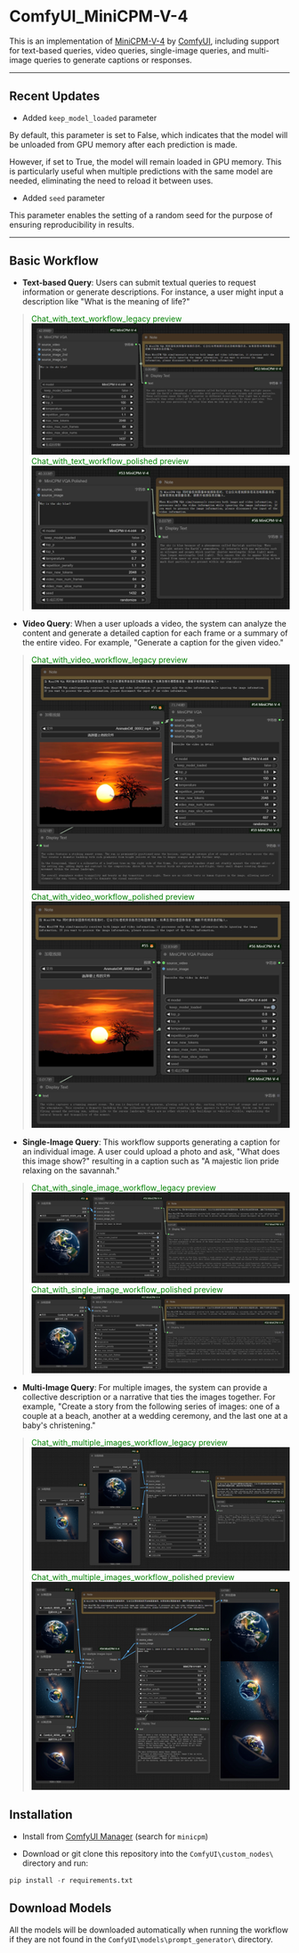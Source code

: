 # ComfyUI_MiniCPM-V-4

This is an implementation of [MiniCPM-V-4](https://github.com/OpenBMB/MiniCPM-V) by [ComfyUI](https://github.com/comfyanonymous/ComfyUI), including support for text-based queries, video queries, single-image queries, and multi-image queries to generate captions or responses.

---

## Recent Updates

- Added `keep_model_loaded` parameter

By default, this parameter is set to False, which indicates that the model will be unloaded from GPU memory after each prediction is made.

However, if set to True, the model will remain loaded in GPU memory. This is particularly useful when multiple predictions with the same model are needed, eliminating the need to reload it between uses.

- Added `seed` parameter

This parameter enables the setting of a random seed for the purpose of ensuring reproducibility in results.

---

## Basic Workflow

- **Text-based Query**: Users can submit textual queries to request information or generate descriptions. For instance, a user might input a description like "What is the meaning of life?"

> <span style="color: green;">Chat_with_text_workflow_legacy preview</span>
> ![Chat_with_text_workflow_legacy preview](examples/Chat_with_text_workflow_legacy.png)
> <span style="color: green;">Chat_with_text_workflow_polished preview</span>
> ![Chat_with_text_workflow_polished preview](examples/Chat_with_text_workflow_polished.png)

- **Video Query**: When a user uploads a video, the system can analyze the content and generate a detailed caption for each frame or a summary of the entire video. For example, "Generate a caption for the given video."

> <span style="color: green;">Chat_with_video_workflow_legacy preview</span>
> ![Chat_with_video_workflow_legacy preview](examples/Chat_with_video_workflow_legacy.png)
> <span style="color: green;">Chat_with_video_workflow_polished preview</span>
> ![Chat_with_video_workflow_polished preview](examples/Chat_with_video_workflow_polished.png)

- **Single-Image Query**: This workflow supports generating a caption for an individual image. A user could upload a photo and ask, "What does this image show?" resulting in a caption such as "A majestic lion pride relaxing on the savannah."

> <span style="color: green;">Chat_with_single_image_workflow_legacy preview</span>
> ![Chat_with_single_image_workflow_legacy preview](examples/Chat_with_single_image_workflow_legacy.png)
> <span style="color: green;">Chat_with_single_image_workflow_polished preview</span>
> ![Chat_with_single_image_workflow_polished preview](examples/Chat_with_single_image_workflow_polished.png)

- **Multi-Image Query**: For multiple images, the system can provide a collective description or a narrative that ties the images together. For example, "Create a story from the following series of images: one of a couple at a beach, another at a wedding ceremony, and the last one at a baby's christening."

> <span style="color: green;">Chat_with_multiple_images_workflow_legacy preview</span>
> ![Chat_with_multiple_images_workflow_legacy preview](examples/Chat_with_multiple_images_workflow_legacy.png)
> <span style="color: green;">Chat_with_multiple_images_workflow_polished preview</span>
> ![Chat_with_multiple_images_workflow_polished preview](examples/Chat_with_multiple_images_workflow_polished.png)

## Installation

- Install from [ComfyUI Manager](https://github.com/ltdrdata/ComfyUI-Manager) (search for `minicpm`)

- Download or git clone this repository into the `ComfyUI\custom_nodes\` directory and run:

```python
pip install -r requirements.txt
```

## Download Models

All the models will be downloaded automatically when running the workflow if they are not found in the `ComfyUI\models\prompt_generator\` directory.
